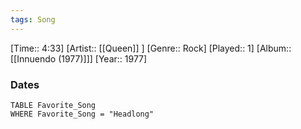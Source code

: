 ```yaml
---
tags: Song  
---
```

[Time:: 4:33]
[Artist:: [[Queen]] ]
[Genre:: Rock]
[Played:: 1]
[Album:: [[Innuendo (1977)]]]
[Year:: 1977]
### Dates
````dataview
TABLE Favorite_Song
WHERE Favorite_Song = "Headlong"
````
